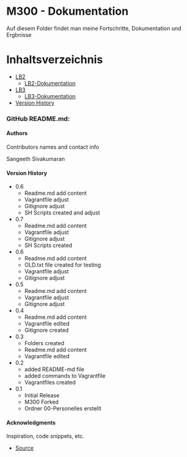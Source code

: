 M300 - Dokumentation
===================
Auf diesem Folder findet man meine Fortschritte, Dokumentation und Ergbnisse
# Inhaltsverzeichnis
 - [LB2](https://github.com/Sngth/M300SNGTH/tree/main/LB2)
     - [LB2-Dokumentation](https://github.com/Sngth/M300SNGTH/blob/main/LB2/Readme.md)
 - [LB3](https://github.com/Sngth/M300SNGTH/tree/main/LB3)
     - [LB3-Dokumentation](https://github.com/Sngth/M300SNGTH/blob/main/LB3/Readme.md)
 - [Version History](#Version-History)

### GitHub README.md:

#### Authors

Contributors names and contact info

Sangeeth Sivakumaran

#### Version History
* 0.6
    * Readme.md  add content
    * Vagrantfile adjust
    * Gitignore adjust
    * SH Scripts created and adjust
* 0.7
    * Readme.md add content
    * Vagrantfile adjust
    * Gitignore adjust
    * SH Scripts created
* 0.6
    * Readme.md add content
    * OLD.txt file created for testing
    * Vagrantfile adjust
    * Gitignore adjust
* 0.5
    * Readme.md add content
    * Vagrantfile adjust
    * Gitignore adjust
* 0.4
    * Readme.md add content
    * Vagrantfile edited
    * Gitignore created
* 0.3
    * Folders created
    * Readme.md add content
    * Vagrantfile edited
* 0.2
    * added README-md file
    * added commands to Vagrantfile
    * Vagrantfiles created
* 0.1
    * Initial Release
    * M300 Forked
    * Ordner 00-Personelles erstellt

#### Acknowledgments

Inspiration, code snippets, etc.
* [Source](https://github.com/mc-b/M300)